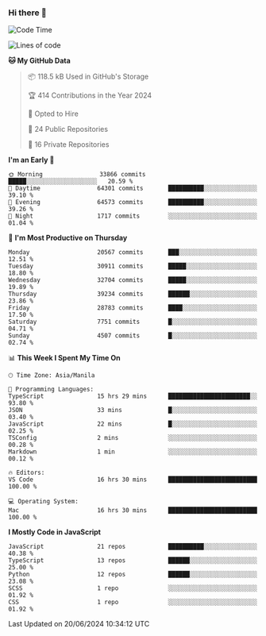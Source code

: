 ### Hi there 👋

<!--START_SECTION:waka-->
![Code Time](http://img.shields.io/badge/Code%20Time-803%20hrs%2018%20mins-blue)

![Lines of code](https://img.shields.io/badge/From%20Hello%20World%20I%27ve%20Written-65.4%20million%20lines%20of%20code-blue)

**🐱 My GitHub Data** 

> 📦 118.5 kB Used in GitHub's Storage 
 > 
> 🏆 414 Contributions in the Year 2024
 > 
> 💼 Opted to Hire
 > 
> 📜 24 Public Repositories 
 > 
> 🔑 16 Private Repositories 
 > 
**I'm an Early 🐤** 

```text
🌞 Morning                33866 commits       █████░░░░░░░░░░░░░░░░░░░░   20.59 % 
🌆 Daytime                64301 commits       ██████████░░░░░░░░░░░░░░░   39.10 % 
🌃 Evening                64573 commits       ██████████░░░░░░░░░░░░░░░   39.26 % 
🌙 Night                  1717 commits        ░░░░░░░░░░░░░░░░░░░░░░░░░   01.04 % 
```
📅 **I'm Most Productive on Thursday** 

```text
Monday                   20567 commits       ███░░░░░░░░░░░░░░░░░░░░░░   12.51 % 
Tuesday                  30911 commits       █████░░░░░░░░░░░░░░░░░░░░   18.80 % 
Wednesday                32704 commits       █████░░░░░░░░░░░░░░░░░░░░   19.89 % 
Thursday                 39234 commits       ██████░░░░░░░░░░░░░░░░░░░   23.86 % 
Friday                   28783 commits       ████░░░░░░░░░░░░░░░░░░░░░   17.50 % 
Saturday                 7751 commits        █░░░░░░░░░░░░░░░░░░░░░░░░   04.71 % 
Sunday                   4507 commits        █░░░░░░░░░░░░░░░░░░░░░░░░   02.74 % 
```


📊 **This Week I Spent My Time On** 

```text
🕑︎ Time Zone: Asia/Manila

💬 Programming Languages: 
TypeScript               15 hrs 29 mins      ███████████████████████░░   93.80 % 
JSON                     33 mins             █░░░░░░░░░░░░░░░░░░░░░░░░   03.40 % 
JavaScript               22 mins             █░░░░░░░░░░░░░░░░░░░░░░░░   02.25 % 
TSConfig                 2 mins              ░░░░░░░░░░░░░░░░░░░░░░░░░   00.28 % 
Markdown                 1 min               ░░░░░░░░░░░░░░░░░░░░░░░░░   00.12 % 

🔥 Editors: 
VS Code                  16 hrs 30 mins      █████████████████████████   100.00 % 

💻 Operating System: 
Mac                      16 hrs 30 mins      █████████████████████████   100.00 % 
```

**I Mostly Code in JavaScript** 

```text
JavaScript               21 repos            ██████████░░░░░░░░░░░░░░░   40.38 % 
TypeScript               13 repos            ██████░░░░░░░░░░░░░░░░░░░   25.00 % 
Python                   12 repos            ██████░░░░░░░░░░░░░░░░░░░   23.08 % 
SCSS                     1 repo              ░░░░░░░░░░░░░░░░░░░░░░░░░   01.92 % 
CSS                      1 repo              ░░░░░░░░░░░░░░░░░░░░░░░░░   01.92 % 
```




 Last Updated on 20/06/2024 10:34:12 UTC
<!--END_SECTION:waka-->

